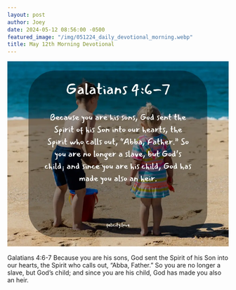 ```yaml
---
layout: post
author: Joey
date: 2024-05-12 08:56:00 -0500
featured_image: "/img/051224_daily_devotional_morning.webp"
title: May 12th Morning Devotional
---
```


[![May 12th 2024 - Morning Devotional](/img/051224_daily_devotional_morning.webp)](/img/051224_daily_devotional_morning.webp)

Galatians 4:6-7
Because you are his sons, God sent the Spirit of his Son into our hearts, the Spirit who calls out, “Abba, Father.” So you are no longer a slave, but God’s child; and since you are his child, God has made you also an heir.